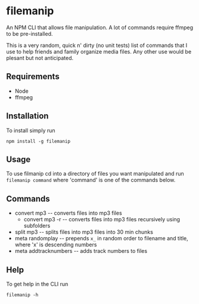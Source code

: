 # filemanip
An NPM CLI that allows file manipulation. A lot of commands require ffmpeg to be pre-installed.

This is a very random, quick n' dirty (no unit tests) list of commands that I use to help friends and family organize media files. Any other use would be plesant but not anticipated.

## Requirements
* Node
* ffmpeg

## Installation
To install simply run

    npm install -g filemanip

## Usage
To use filmanip cd into a directory of files you want manipulated and run ```filemanip command``` where 'command' is one of the commands below.

## Commands
* convert mp3          -- converts files into mp3 files
  * convert mp3 -r     -- converts files into mp3 files recursively using subfolders
* split mp3            -- splits files into mp3 files into 30 min chunks
* meta randomplay      -- prepends `x_` in random order to filename and title, where 'x' is descending numbers
* meta addtracknumbers -- adds track numbers to files

## Help
To get help in the CLI run
    
    filemanip -h
